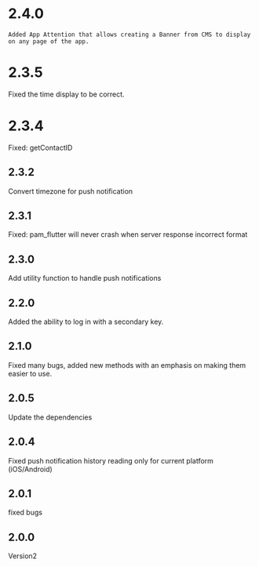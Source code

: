 # 2.4.0

    Added App Attention that allows creating a Banner from CMS to display on any page of the app.

# 2.3.5

Fixed the time display to be correct.

# 2.3.4

Fixed: getContactID

## 2.3.2

Convert timezone for push notification

## 2.3.1

Fixed: pam_flutter will never crash when server response incorrect format

## 2.3.0

Add utility function to handle push notifications

## 2.2.0

Added the ability to log in with a secondary key.

## 2.1.0

Fixed many bugs, added new methods with an emphasis on making them easier to use.

## 2.0.5

Update the dependencies

## 2.0.4

Fixed push notification history reading only for current platform (iOS/Android)

## 2.0.1

fixed bugs

## 2.0.0

Version2
